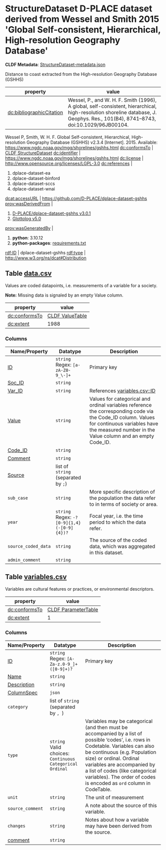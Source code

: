 <a name="ds-structuredatasetmetadatajson"> </a>

# StructureDataset D-PLACE dataset derived from Wessel and Smith 2015 'Global Self-consistent, Hierarchical, High-resolution Geography Database'

**CLDF Metadata**: [StructureDataset-metadata.json](./StructureDataset-metadata.json)

Distance to coast extracted from the High-resolution Geography Database (GSHHS)

property | value
 --- | ---
[dc:bibliographicCitation](http://purl.org/dc/terms/bibliographicCitation) | Wessel, P., and W. H. F. Smith (1996), A global, self-consistent, hierarchical, high-resolution shoreline database, J. Geophys. Res., 101(B4), 8741–8743, doi:10.1029/96JB00104.

Wessel P, Smith, W. H. F. Global Self-consistent, Hierarchical, High-resolution Geography Database (GSHHS) v2.3.4 [Internet]. 2015. Available: https://www.ngdc.noaa.gov/mgg/shorelines/gshhs.html
[dc:conformsTo](http://purl.org/dc/terms/conformsTo) | [CLDF StructureDataset](http://cldf.clld.org/v1.0/terms.rdf#StructureDataset)
[dc:identifier](http://purl.org/dc/terms/identifier) | https://www.ngdc.noaa.gov/mgg/shorelines/gshhs.html
[dc:license](http://purl.org/dc/terms/license) | http://www.opensource.org/licenses/LGPL-3.0
[dc:references](http://purl.org/dc/terms/references) | <ol><li>dplace-dataset-ea</li><li>dplace-dataset-binford</li><li>dplace-dataset-sccs</li><li>dplace-dataset-wnai</li></ol>
[dcat:accessURL](http://www.w3.org/ns/dcat#accessURL) | https://github.com/D-PLACE/dplace-dataset-gshhs
[prov:wasDerivedFrom](http://www.w3.org/ns/prov#wasDerivedFrom) | <ol><li><a href="https://github.com/D-PLACE/dplace-dataset-gshhs/tree/v3.0.1">D-PLACE/dplace-dataset-gshhs v3.0.1</a></li><li><a href="https://github.com/glottolog/glottolog/tree/v5.0">Glottolog v5.0</a></li></ol>
[prov:wasGeneratedBy](http://www.w3.org/ns/prov#wasGeneratedBy) | <ol><li><strong>python</strong>: 3.10.12</li><li><strong>python-packages</strong>: <a href="./requirements.txt">requirements.txt</a></li></ol>
[rdf:ID](http://www.w3.org/1999/02/22-rdf-syntax-ns#ID) | dplace-dataset-gshhs
[rdf:type](http://www.w3.org/1999/02/22-rdf-syntax-ns#type) | http://www.w3.org/ns/dcat#Distribution


## <a name="table-datacsv"></a>Table [data.csv](./data.csv)

Values are coded datapoints, i.e. measurements of a variable for a society.

**Note:** Missing data is signaled by an empty Value column.

property | value
 --- | ---
[dc:conformsTo](http://purl.org/dc/terms/conformsTo) | [CLDF ValueTable](http://cldf.clld.org/v1.0/terms.rdf#ValueTable)
[dc:extent](http://purl.org/dc/terms/extent) | 1988


### Columns

Name/Property | Datatype | Description
 --- | --- | --- 
[ID](http://cldf.clld.org/v1.0/terms.rdf#id) | `string`<br>Regex: `[a-zA-Z0-9_\-]+` | Primary key
[Soc_ID](http://cldf.clld.org/v1.0/terms.rdf#languageReference) | `string` | 
[Var_ID](http://cldf.clld.org/v1.0/terms.rdf#parameterReference) | `string` | References [variables.csv::ID](#table-variablescsv)
[Value](http://cldf.clld.org/v1.0/terms.rdf#value) | `string` | Values for categorical and ordinal variables reference the corresponding code via the Code_ID column. Values for continuous variables have the measured number in the Value column and an empty Code_ID.
[Code_ID](http://cldf.clld.org/v1.0/terms.rdf#codeReference) | `string` | 
[Comment](http://cldf.clld.org/v1.0/terms.rdf#comment) | `string` | 
[Source](http://cldf.clld.org/v1.0/terms.rdf#source) | list of `string` (separated by `;`) | 
`sub_case` | `string` | More specific description of the population the data refer to in terms of society or area.
`year` | `string`<br>Regex: `-?[0-9]{1,4}(-[0-9]{4})?` | Focal year, i.e. the time period to which the data refer.
`source_coded_data` | `string` | The source of the coded data, which was aggregated in this dataset.
`admin_comment` | `string` | 

## <a name="table-variablescsv"></a>Table [variables.csv](./variables.csv)

Variables are cultural features or practices, or environmental descriptors.

property | value
 --- | ---
[dc:conformsTo](http://purl.org/dc/terms/conformsTo) | [CLDF ParameterTable](http://cldf.clld.org/v1.0/terms.rdf#ParameterTable)
[dc:extent](http://purl.org/dc/terms/extent) | 1


### Columns

Name/Property | Datatype | Description
 --- | --- | --- 
[ID](http://cldf.clld.org/v1.0/terms.rdf#id) | `string`<br>Regex: `[A-Za-z.0-9_]+([0-9]+)?` | Primary key
[Name](http://cldf.clld.org/v1.0/terms.rdf#name) | `string` | 
[Description](http://cldf.clld.org/v1.0/terms.rdf#description) | `string` | 
[ColumnSpec](http://cldf.clld.org/v1.0/terms.rdf#columnSpec) | `json` | 
`category` | list of `string` (separated by `, `) | 
`type` | `string`<br>Valid choices:<br> `Continuous` `Categorical` `Ordinal` | Variables may be categorical (and then must be accompanied by a list of possible ‘codes’, i.e. rows in Codetable. Variables can also be continuous (e.g. Population size) or ordinal. Ordinal variables are accompanied by a list of codes (like categorical variables). The order of codes is encoded as `ord` column in CodeTable.
`unit` | `string` | The unit of measurement
`source_comment` | `string` | A note about the source of this variable.
`changes` | `string` | Notes about how a variable may have been derived from the source.
[comment](http://cldf.clld.org/v1.0/terms.rdf#comment) | `string` | 

